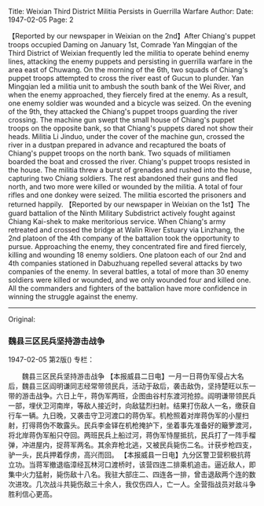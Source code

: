 Title: Weixian Third District Militia Persists in Guerrilla Warfare
Author:
Date: 1947-02-05
Page: 2

【Reported by our newspaper in Weixian on the 2nd】After Chiang's puppet troops occupied Daming on January 1st, Comrade Yan Mingqian of the Third District of Weixian frequently led the militia to operate behind enemy lines, attacking the enemy puppets and persisting in guerrilla warfare in the area east of Chuwang. On the morning of the 6th, two squads of Chiang's puppet troops attempted to cross the river east of Gucun to plunder. Yan Mingqian led a militia unit to ambush the south bank of the Wei River, and when the enemy approached, they fiercely fired at the enemy. As a result, one enemy soldier was wounded and a bicycle was seized. On the evening of the 9th, they attacked the Chiang's puppet troops guarding the river crossing. The machine gun swept the small house of Chiang's puppet troops on the opposite bank, so that Chiang's puppets dared not show their heads. Militia Li Jinduo, under the cover of the machine gun, crossed the river in a dustpan prepared in advance and recaptured the boats of Chiang's puppet troops on the north bank. Two squads of militiamen boarded the boat and crossed the river. Chiang's puppet troops resisted in the house. The militia threw a burst of grenades and rushed into the house, capturing two Chiang soldiers. The rest abandoned their guns and fled north, and two more were killed or wounded by the militia. A total of four rifles and one donkey were seized. The militia escorted the prisoners and returned happily.
    【Reported by our newspaper in Weixian on the 1st】The guard battalion of the Ninth Military Subdistrict actively fought against Chiang Kai-shek to make meritorious service. When Chiang's army retreated and crossed the bridge at Walin River Estuary via Linzhang, the 2nd platoon of the 4th company of the battalion took the opportunity to pursue. Approaching the enemy, they concentrated fire and fired fiercely, killing and wounding 18 enemy soldiers. One platoon each of our 2nd and 4th companies stationed in Dabuzhuang repelled several attacks by two companies of the enemy. In several battles, a total of more than 30 enemy soldiers were killed or wounded, and we only wounded four and killed one. All the commanders and fighters of the battalion have more confidence in winning the struggle against the enemy.



<hr /> 

Original: 


### 魏县三区民兵坚持游击战争

1947-02-05
第2版()
专栏：

　　魏县三区民兵坚持游击战争
    【本报威县二日电】一月一日蒋伪军侵占大名后，魏县三区阎明谦同志经常带领民兵，活动于敌后，袭击敌伪，坚持楚旺以东一带的游击战争。六日上午，蒋伪军两班，企图由谷村东渡河抢掠。阎明谦带领民兵一部，埋伏卫河南岸，等敌人接近时，向敌猛烈扫射。结果打伤敌人一名，缴获自行车一辆。九日晚，又袭击守卫河渡口的蒋伪军。机枪照着对岸蒋伪军的小屋扫射，打得蒋伪不敢露头。民兵李金铎在机枪掩护下，坐着事先准备好的簸箩渡河，将北岸蒋伪军船只夺回。两班民兵上船过河，蒋伪军恃屋抵抗，民兵打了一阵手榴弹，冲进屋内，捉蒋军两名。其余弃枪北逃，又被民兵毙伤二名。计获步枪四支，驴一头，民兵押着俘虏，高兴而回。
    【本报威县一日电】九分区警卫营积极抗蒋立功。当蒋军撤退临漳经瓦林河口渡桥时，该营四连二排乘机追击。逼近敌人，即集中火力猛射，毙伤敌十八名。我驻大部庄二、四连各一排，曾击退敌两个连的数次进攻。几次战斗共毙伤敌三十余人，我仅伤四人，亡一人。全营指战员对敌斗争胜利信心更高。
